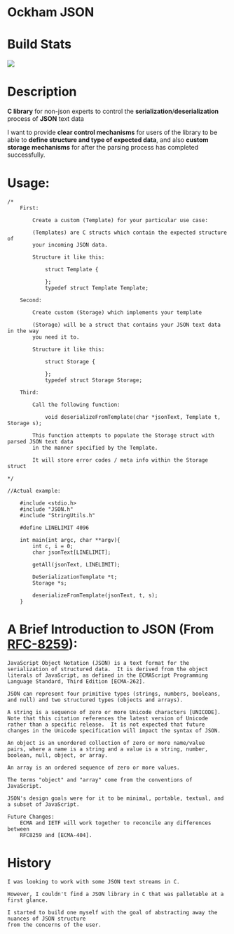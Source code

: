 # Ockham JSON
# Build Stats

![](https://gitlab.com/utilities6655811/OckhamJSON/badges/main/coverage.svg)
# Description
**C library** for non-json experts to control the **serialization**/**deserialization** process
of **JSON** text data

I want to provide **clear control mechanisms** for users of the library to be able to 
**define structure and type of expected data**, and also **custom storage mechanisms** for after
the parsing process has completed successfully. 

# Usage:
    
    /*
        First: 

            Create a custom (Template) for your particular use case:

            (Templates) are C structs which contain the expected structure of 
            your incoming JSON data.

            Structure it like this:

                struct Template {

                };
                typedef struct Template Template;
        
        Second: 
            
            Create custom (Storage) which implements your template
        
            (Storage) will be a struct that contains your JSON text data in the way 
            you need it to. 

            Structure it like this:

                struct Storage {

                };
                typedef struct Storage Storage;
        
        Third:
            
            Call the following function:

                void deserializeFromTemplate(char *jsonText, Template t, Storage s);

            This function attempts to populate the Storage struct with parsed JSON text data
            in the manner specified by the Template. 

            It will store error codes / meta info within the Storage struct

    */

    //Actual example: 

        #include <stdio.h>
        #include "JSON.h"
        #include "StringUtils.h"

        #define LINELIMIT 4096

        int main(int argc, char **argv){
            int c, i = 0;
            char jsonText[LINELIMIT];
            
            getAll(jsonText, LINELIMIT);

            DeSerializationTemplate *t;
            Storage *s;
            
            deserializeFromTemplate(jsonText, t, s);
        }
            
        
# A Brief Introduction to JSON (From [RFC-8259](https://www.rfc-editor.org/rfc/rfc8259)):
    
    JavaScript Object Notation (JSON) is a text format for the
    serialization of structured data.  It is derived from the object
    literals of JavaScript, as defined in the ECMAScript Programming
    Language Standard, Third Edition [ECMA-262].

    JSON can represent four primitive types (strings, numbers, booleans,
    and null) and two structured types (objects and arrays).

    A string is a sequence of zero or more Unicode characters [UNICODE].
    Note that this citation references the latest version of Unicode
    rather than a specific release.  It is not expected that future
    changes in the Unicode specification will impact the syntax of JSON.

    An object is an unordered collection of zero or more name/value
    pairs, where a name is a string and a value is a string, number,
    boolean, null, object, or array.

    An array is an ordered sequence of zero or more values.

    The terms "object" and "array" come from the conventions of
    JavaScript.

    JSON's design goals were for it to be minimal, portable, textual, and
    a subset of JavaScript.

    Future Changes:
        ECMA and IETF will work together to reconcile any differences between
        RFC8259 and [ECMA-404]. 

# History

    I was looking to work with some JSON text streams in C. 

    However, I couldn't find a JSON library in C that was palletable at a first glance.

    I started to build one myself with the goal of abstracting away the nuances of JSON structure
    from the concerns of the user. 
